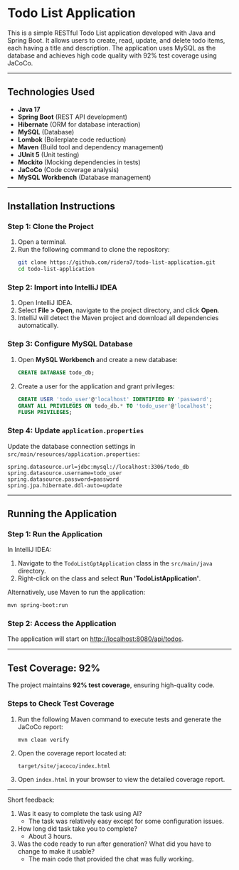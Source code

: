 # Todo List Application

This is a simple RESTful Todo List application developed with Java and Spring Boot. It allows users to create, read, update, and delete todo items, each having a title and description. The application uses MySQL as the database and achieves high code quality with 92% test coverage using JaCoCo.

---

## **Technologies Used**
- **Java 17**
- **Spring Boot** (REST API development)
- **Hibernate** (ORM for database interaction)
- **MySQL** (Database)
- **Lombok** (Boilerplate code reduction)
- **Maven** (Build tool and dependency management)
- **JUnit 5** (Unit testing)
- **Mockito** (Mocking dependencies in tests)
- **JaCoCo** (Code coverage analysis)
- **MySQL Workbench** (Database management)

---

## **Installation Instructions**

### **Step 1: Clone the Project**
1. Open a terminal.
2. Run the following command to clone the repository:
   ```bash
   git clone https://github.com/ridera7/todo-list-application.git
   cd todo-list-application
   ```

### **Step 2: Import into IntelliJ IDEA**
1. Open IntelliJ IDEA.
2. Select **File > Open**, navigate to the project directory, and click **Open**.
3. IntelliJ will detect the Maven project and download all dependencies automatically.

### **Step 3: Configure MySQL Database**
1. Open **MySQL Workbench** and create a new database:
   ```sql
   CREATE DATABASE todo_db;
   ```
2. Create a user for the application and grant privileges:
   ```sql
   CREATE USER 'todo_user'@'localhost' IDENTIFIED BY 'password';
   GRANT ALL PRIVILEGES ON todo_db.* TO 'todo_user'@'localhost';
   FLUSH PRIVILEGES;
   ```

### **Step 4: Update `application.properties`**
Update the database connection settings in `src/main/resources/application.properties`:
```properties
spring.datasource.url=jdbc:mysql://localhost:3306/todo_db
spring.datasource.username=todo_user
spring.datasource.password=password
spring.jpa.hibernate.ddl-auto=update
```

---

## **Running the Application**

### **Step 1: Run the Application**
In IntelliJ IDEA:
1. Navigate to the `TodoListGptApplication` class in the `src/main/java` directory.
2. Right-click on the class and select **Run 'TodoListApplication'**.

Alternatively, use Maven to run the application:
```bash
mvn spring-boot:run
```

### **Step 2: Access the Application**
The application will start on [http://localhost:8080/api/todos](http://localhost:8080/api/todos).

---

## **Test Coverage: 92%**
The project maintains **92% test coverage**, ensuring high-quality code.

### **Steps to Check Test Coverage**
1. Run the following Maven command to execute tests and generate the JaCoCo report:
   ```bash
   mvn clean verify
   ```
2. Open the coverage report located at:
   ```
   target/site/jacoco/index.html
   ```
3. Open `index.html` in your browser to view the detailed coverage report.

---

Short feedback:
1. Was it easy to complete the task using AI?
   - The task was relatively easy except for some configuration issues.
2. How long did task take you to complete?
   - About 3 hours.
3. Was the code ready to run after generation? What did you have to change to make it usable?
   - The main code that provided the chat was fully working.